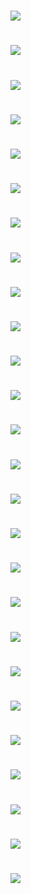 # ![](LED1.jpg)
# ![](门铃模块&代码.jpg)
# ![](门铃.jpg)
# ![](LED显示屏.jpg)
# ![](智能声控灯.jpg)
# ![](树莓派例.png)
# ![](蜂鸣器.jpg)
# ![](小车.png)
# ![](小车模型1.jpg)
# ![](小车模型2.jpg)
# ![](小车模型3.jpg)
# ![](pythonpicture.png)
# ![](dataquest1.png)
# ![](maincpp截图.png)
# ![](摄像头.png)
# ![](Opencvdraw.png)
# ![](diaoke1.png)
# ![](diaoke.jpg)
# ![](minecraft.png)
# ![](zuobiao.png)
# ![](tantiao.png)
# ![](zidongjianzhu.png)
# ![](zidongjianzhu2.png)
# ![](hongweijianzhu.png)
# ![](mofaqiao.png)
# ![](IAR_LED.jpg)
